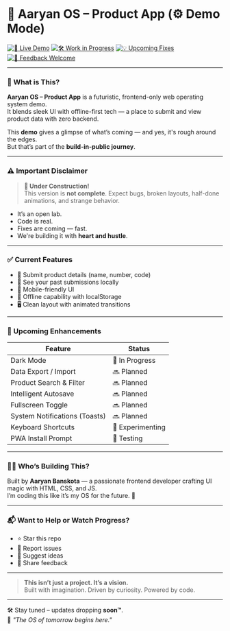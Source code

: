 # 🧪 Aaryan OS – Product App (⚙️ Demo Mode)

[![🚀 Live Demo](https://img.shields.io/badge/Live%20Demo-Click%20Here-blue?style=for-the-badge)](https://aaryanbanskota.github.io/portfolio-v2/)
[![🛠️ Work in Progress](https://img.shields.io/badge/Status-Incomplete%20(WIP)-orange?style=for-the-badge)](#)
[![💡 Upcoming Fixes](https://img.shields.io/badge/Bugs-Will%20Be%20Fixed%20Soon-yellow?style=for-the-badge)](#)
[![🌱 Feedback Welcome](https://img.shields.io/badge/Feedback-Open-green?style=for-the-badge)](https://github.com/aaryanbanskota/Aaryan-OS-Product-App/issues)

---

### 🧠 What is This?

**Aaryan OS – Product App** is a futuristic, frontend-only web operating system demo.  
It blends sleek UI with offline-first tech — a place to submit and view product data with zero backend.

This **demo** gives a glimpse of what’s coming — and yes, it's rough around the edges.  
But that’s part of the **build-in-public journey**.

---

### ⚠️ Important Disclaimer

> **🚧 Under Construction!**  
> This version is **not complete**. Expect bugs, broken layouts, half-done animations, and strange behavior.  

- It’s an open lab.  
- Code is real.  
- Fixes are coming — fast.  
- We're building it with **heart and hustle**.

---

### ✅ Current Features

- 🧾 Submit product details (name, number, code)
- 📜 See your past submissions locally
- 📱 Mobile-friendly UI
- 💾 Offline capability with localStorage
- 🖥️ Clean layout with animated transitions

---

### 🧩 Upcoming Enhancements

| Feature                        | Status         |
|-------------------------------|----------------|
| Dark Mode                     | 🚧 In Progress |
| Data Export / Import          | 🔜 Planned     |
| Product Search & Filter       | 🔜 Planned     |
| Intelligent Autosave          | 🔜 Planned     |
| Fullscreen Toggle             | 🔜 Planned     |
| System Notifications (Toasts) | 🔜 Planned     |
| Keyboard Shortcuts            | 🧪 Experimenting |
| PWA Install Prompt            | 🧪 Testing     |

---

### 👨‍💻 Who’s Building This?

Built by **Aaryan Banskota** — a passionate frontend developer crafting UI magic with HTML, CSS, and JS.  
I’m coding this like it’s my OS for the future. 🚀  

---

### 📬 Want to Help or Watch Progress?

- ⭐ Star this repo  
- 🐛 Report issues  
- 🧠 Suggest ideas  
- 📢 Share feedback

---

> **This isn’t just a project. It’s a vision.**  
> Built with imagination. Driven by curiosity. Powered by code.  

---

🛠️ Stay tuned – updates dropping **soon™**.  
🌟 _"The OS of tomorrow begins here."_
